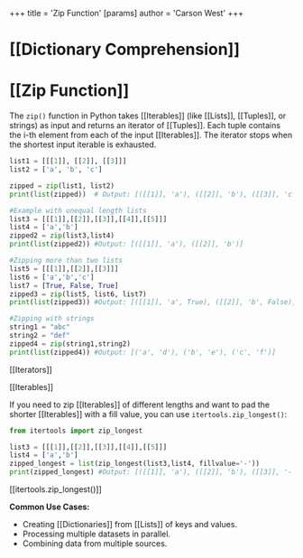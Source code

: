 +++
 title = 'Zip Function'
[params]
	author = 'Carson West'
+++
# [[Dictionary Comprehension]]
# [[Zip Function]] 
The `zip()` function in Python takes [[Iterables]] (like [[Lists]], [[Tuples]], or strings) as input and returns an iterator of [[Tuples]].  Each tuple contains the i-th element from each of the input [[Iterables]].  The iterator stops when the shortest input iterable is exhausted.

```python
list1 = [[[1]], [[2]], [[3]]]
list2 = ['a', 'b', 'c']

zipped = zip(list1, list2)
print(list(zipped))  # Output: [([[1]], 'a'), ([[2]], 'b'), ([[3]], 'c')]

#Example with unequal length lists
list3 = [[[1]],[[2]],[[3]],[[4]],[[5]]]
list4 = ['a','b']
zipped2 = zip(list3,list4)
print(list(zipped2)) #Output: [([[1]], 'a'), ([[2]], 'b')]

#Zipping more than two lists
list5 = [[[1]],[[2]],[[3]]]
list6 = ['a','b','c']
list7 = [True, False, True]
zipped3 = zip(list5, list6, list7)
print(list(zipped3)) #Output: [([[1]], 'a', True), ([[2]], 'b', False), ([[3]], 'c', True)]

#Zipping with strings
string1 = "abc"
string2 = "def"
zipped4 = zip(string1,string2)
print(list(zipped4)) #Output: [('a', 'd'), ('b', 'e'), ('c', 'f')]
```

[[Iterators]]

[[Iterables]]


If you need to zip [[Iterables]] of different lengths and want to pad the shorter [[Iterables]] with a fill value, you can use `itertools.zip_longest()`:

```python
from itertools import zip_longest

list3 = [[[1]],[[2]],[[3]],[[4]],[[5]]]
list4 = ['a','b']
zipped_longest = list(zip_longest(list3,list4, fillvalue='-'))
print(zipped_longest) #Output: [([[1]], 'a'), ([[2]], 'b'), ([[3]], '-'), ([[4]], '-'), ([[5]], '-')]
```

[[itertools.zip_longest()]]

**Common Use Cases:**

* Creating [[Dictionaries]] from [[Lists]] of keys and values.
* Processing multiple datasets in parallel.
* Combining data from multiple sources.



